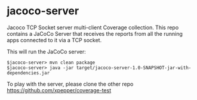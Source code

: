 # jacoco-server
Jacoco TCP Socket server multi-client Coverage collection.
This repo contains a JaCoCo Server that receives the reports from all the running apps connected to it via a TCP socket.

This will run the JaCoCo server:

```shell script
$jacoco-server> mvn clean package
$jacoco-server> java -jar target/jacoco-server-1.0-SNAPSHOT-jar-with-dependencies.jar
```

To play with the server, please clone the other repo https://github.com/xpepper/coverage-test
